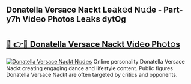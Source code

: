 ## Donatella Versace Nackt Le𝚊k𝚎d N𝚞𝚍e - Part-y7h Vid𝚎o Photos Le𝚊ks dytOg

# <h2><a href="http://fb62ud1.evod.top/?m=Donatella+Versace+Nackt">🔗 👉🔴 Donatella Versace Nackt Vid𝚎o Ph𝚘t𝚘s</a></h2>

[![Donatella Versace Nackt N𝚞d𝚎s](https://i.imgur.com/8V9OHl7.gif)](http://fb62ud1.evod.top/?m=Donatella+Versace+Nackt)
Online personality Donatella Versace Nackt creating engaging dance and lifestyle content. Public figures Donatella Versace Nackt are often targeted by critics and opponents. 
